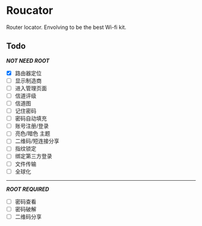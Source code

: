 # Roucator
Router locator. Envolving to be the best Wi-fi kit.

## Todo
***NOT NEED ROOT***

- [x] 路由器定位
- [ ] 显示制造商
- [ ] 进入管理页面
- [ ] 信道评级
- [ ] 信道图
- [ ] 记住密码
- [ ] 密码自动填充
- [ ] 账号注册/登录
- [ ] 亮色/暗色 主题
- [ ] 二维码/短连接分享
- [ ] 指纹锁定
- [ ] 绑定第三方登录
- [ ] 文件传输
- [ ] 全球化

-------------------

***ROOT REQUIRED***

- [ ] 密码查看
- [ ] 密码破解
- [ ] 二维码分享
